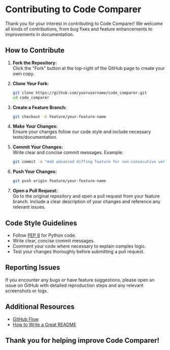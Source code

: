 # Contributing to Code Comparer

Thank you for your interest in contributing to Code Comparer! We welcome all kinds of contributions, from bug fixes and feature enhancements to improvements in documentation.

## How to Contribute

1. **Fork the Repository:**  
   Click the "Fork" button at the top-right of the GitHub page to create your own copy.

2. **Clone Your Fork:**

   ```bash
   git clone https://github.com/yourusername/code_comparer.git
   cd code_comparer
   ```

3. **Create a Feature Branch:**

   ```bash
   git checkout -b feature/your-feature-name
   ```

4. **Make Your Changes:**  
   Ensure your changes follow our code style and include necessary tests/documentation.

5. **Commit Your Changes:**  
   Write clear and concise commit messages. Example:

   ```bash
   git commit -m "Add advanced diffing feature for non-consecutive versions"
   ```

6. **Push Your Changes:**

   ```bash
   git push origin feature/your-feature-name
   ```

7. **Open a Pull Request:**  
   Go to the original repository and open a pull request from your feature branch. Include a clear description of your changes and reference any relevant issues.

## Code Style Guidelines

- Follow [PEP 8](https://www.python.org/dev/peps/pep-0008/) for Python code.
- Write clear, concise commit messages.
- Comment your code where necessary to explain complex logic.
- Test your changes thoroughly before submitting a pull request.

## Reporting Issues

If you encounter any bugs or have feature suggestions, please open an issue on GitHub with detailed reproduction steps and any relevant screenshots or logs.

## Additional Resources

- [GitHub Flow](https://guides.github.com/introduction/flow/)
- [How to Write a Great README](https://www.freecodecamp.org/news/how-to-write-a-great-readme/)

Thank you for helping improve Code Comparer!
---
